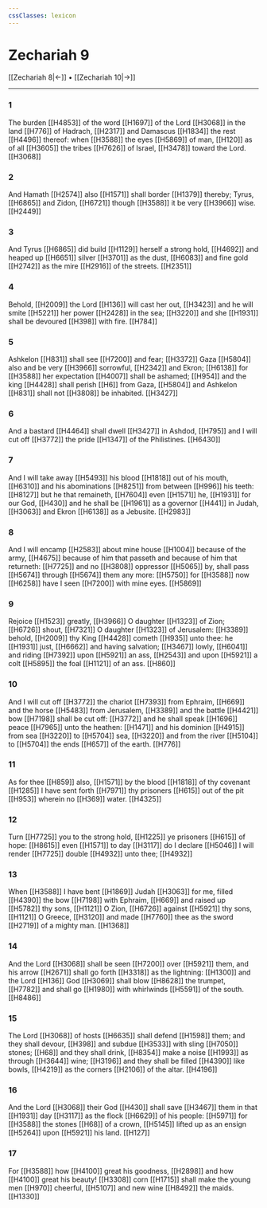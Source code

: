 ```yaml
---
cssClasses: lexicon
---
```

# Zechariah 9

[[Zechariah 8|←]] • [[Zechariah 10|→]]

---

### 1
The burden [[H4853]] of the word [[H1697]] of the Lord [[H3068]] in the land [[H776]] of Hadrach, [[H2317]] and Damascus [[H1834]] the rest [[H4496]] thereof: when [[H3588]] the eyes [[H5869]] of man, [[H120]] as of all [[H3605]] the tribes [[H7626]] of Israel, [[H3478]] toward the Lord. [[H3068]]

### 2
And Hamath [[H2574]] also [[H1571]] shall border [[H1379]] thereby; Tyrus, [[H6865]] and Zidon, [[H6721]] though [[H3588]] it be very [[H3966]] wise. [[H2449]]

### 3
And Tyrus [[H6865]] did build [[H1129]] herself a strong hold, [[H4692]] and heaped up [[H6651]] silver [[H3701]] as the dust, [[H6083]] and fine gold [[H2742]] as the mire [[H2916]] of the streets. [[H2351]]

### 4
Behold, [[H2009]] the Lord [[H136]] will cast her out, [[H3423]] and he will smite [[H5221]] her power [[H2428]] in the sea; [[H3220]] and she [[H1931]] shall be devoured [[H398]] with fire. [[H784]]

### 5
Ashkelon [[H831]] shall see [[H7200]] and fear; [[H3372]] Gaza [[H5804]] also and be very [[H3966]] sorrowful, [[H2342]] and Ekron; [[H6138]] for [[H3588]] her expectation [[H4007]] shall be ashamed; [[H954]] and the king [[H4428]] shall perish [[H6]] from Gaza, [[H5804]] and Ashkelon [[H831]] shall not [[H3808]] be inhabited. [[H3427]]

### 6
And a bastard [[H4464]] shall dwell [[H3427]] in Ashdod, [[H795]] and I will cut off [[H3772]] the pride [[H1347]] of the Philistines. [[H6430]]

### 7
And I will take away [[H5493]] his blood [[H1818]] out of his mouth, [[H6310]] and his abominations [[H8251]] from between [[H996]] his teeth: [[H8127]] but he that remaineth, [[H7604]] even [[H1571]] he, [[H1931]] for our God, [[H430]] and he shall be [[H1961]] as a governor [[H441]] in Judah, [[H3063]] and Ekron [[H6138]] as a Jebusite. [[H2983]]

### 8
And I will encamp [[H2583]] about mine house [[H1004]] because of the army, [[H4675]] because of him that passeth and because of him that returneth: [[H7725]] and no [[H3808]] oppressor [[H5065]] by, shall pass [[H5674]] through [[H5674]] them any more: [[H5750]] for [[H3588]] now [[H6258]] have I seen [[H7200]] with mine eyes. [[H5869]]

### 9
Rejoice [[H1523]] greatly, [[H3966]] O daughter [[H1323]] of Zion; [[H6726]] shout, [[H7321]] O daughter [[H1323]] of Jerusalem: [[H3389]] behold, [[H2009]] thy King [[H4428]] cometh [[H935]] unto thee: he [[H1931]] just, [[H6662]] and having salvation; [[H3467]] lowly, [[H6041]] and riding [[H7392]] upon [[H5921]] an ass, [[H2543]] and upon [[H5921]] a colt [[H5895]] the foal [[H1121]] of an ass. [[H860]]

### 10
And I will cut off [[H3772]] the chariot [[H7393]] from Ephraim, [[H669]] and the horse [[H5483]] from Jerusalem, [[H3389]] and the battle [[H4421]] bow [[H7198]] shall be cut off: [[H3772]] and he shall speak [[H1696]] peace [[H7965]] unto the heathen: [[H1471]] and his dominion [[H4915]] from sea [[H3220]] to [[H5704]] sea, [[H3220]] and from the river [[H5104]] to [[H5704]] the ends [[H657]] of the earth. [[H776]]

### 11
As for thee [[H859]] also, [[H1571]] by the blood [[H1818]] of thy covenant [[H1285]] I have sent forth [[H7971]] thy prisoners [[H615]] out of the pit [[H953]] wherein no [[H369]] water. [[H4325]]

### 12
Turn [[H7725]] you to the strong hold, [[H1225]] ye prisoners [[H615]] of hope: [[H8615]] even [[H1571]] to day [[H3117]] do I declare [[H5046]] I will render [[H7725]] double [[H4932]] unto thee; [[H4932]]

### 13
When [[H3588]] I have bent [[H1869]] Judah [[H3063]] for me, filled [[H4390]] the bow [[H7198]] with Ephraim, [[H669]] and raised up [[H5782]] thy sons, [[H1121]] O Zion, [[H6726]] against [[H5921]] thy sons, [[H1121]] O Greece, [[H3120]] and made [[H7760]] thee as the sword [[H2719]] of a mighty man. [[H1368]]

### 14
And the Lord [[H3068]] shall be seen [[H7200]] over [[H5921]] them, and his arrow [[H2671]] shall go forth [[H3318]] as the lightning: [[H1300]] and the Lord [[H136]] God [[H3069]] shall blow [[H8628]] the trumpet, [[H7782]] and shall go [[H1980]] with whirlwinds [[H5591]] of the south. [[H8486]]

### 15
The Lord [[H3068]] of hosts [[H6635]] shall defend [[H1598]] them; and they shall devour, [[H398]] and subdue [[H3533]] with sling [[H7050]] stones; [[H68]] and they shall drink, [[H8354]] make a noise [[H1993]] as through [[H3644]] wine; [[H3196]] and they shall be filled [[H4390]] like bowls, [[H4219]] as the corners [[H2106]] of the altar. [[H4196]]

### 16
And the Lord [[H3068]] their God [[H430]] shall save [[H3467]] them in that [[H1931]] day [[H3117]] as the flock [[H6629]] of his people: [[H5971]] for [[H3588]] the stones [[H68]] of a crown, [[H5145]] lifted up as an ensign [[H5264]] upon [[H5921]] his land. [[H127]]

### 17
For [[H3588]] how [[H4100]] great his goodness, [[H2898]] and how [[H4100]] great his beauty! [[H3308]] corn [[H1715]] shall make the young men [[H970]] cheerful, [[H5107]] and new wine [[H8492]] the maids. [[H1330]]